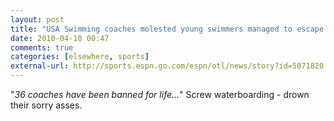 ```yaml
---
layout: post  
title: "USA Swimming coaches molested young swimmers managed to escape criminal charges. - ESPN"  
date: 2010-04-10 00:47  
comments: true  
categories: [elsewhere, sports]
external-url: http://sports.espn.go.com/espn/otl/news/story?id=5071820  
---
```


"_36 coaches have been banned for life..._" Screw waterboarding - drown their sorry asses.
